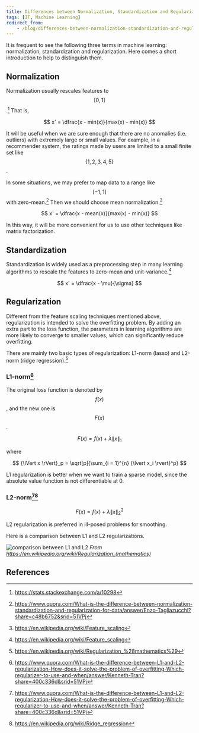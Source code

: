 ```yaml
---
title: Differences between Normalization, Standardization and Regularization
tags: [IT, Machine Learning]
redirect_from:
    - /blog/differences-between-normalization-standardization-and-regularization/
---
```


It is frequent to see the following three terms in machine learning: normalization, standardization and regularization. Here comes a short introduction to help to distinguish them.

## Normalization

Normalization usually rescales features to $$[0, 1]$$.[^se] That is,

$$ x' = \dfrac{x - min(x)}{max(x) - min(x)} $$

It will be useful when we are sure enough that there are no anomalies (i.e. outliers) with extremely large or small values. For example, in a recommender system, the ratings made by users are limited to a small finite set like $$\{1, 2, 3, 4, 5\}$$.

In some situations, we may prefer to map data to a range like $$[-1, 1]$$ with zero-mean.[^quora_nsr] Then we should choose mean normalization.[^wiki_fs]

$$ x' = \dfrac{x - mean(x)}{max(x) - min(x)} $$

In this way, it will be more convenient for us to use other techniques like matrix factorization.

## Standardization

Standardization is widely used as a preprocessing step in many learning algorithms to rescale the features to zero-mean and unit-variance.[^wiki_fs]

$$ x' = \dfrac{x - \mu}{\sigma} $$

## Regularization

Different from the feature scaling techniques mentioned above, regularization is intended to solve the overfitting problem. By adding an extra part to the loss function, the parameters in learning algorithms are more likely to converge to smaller values, which can significantly reduce overfitting.

There are mainly two basic types of regularization: L1-norm (lasso) and L2-norm (ridge regression).[^wiki_reg]

### L1-norm[^quora_reg]

The original loss function is denoted by $$f(x)$$, and the new one is $$F(x)$$.

$$ F(x) = f(x) + \lambda {\lVert x \rVert}_1 $$

where

$$ {\lVert x \rVert}_p = \sqrt[p]{\sum_{i = 1}^{n} {\lvert x_i \rvert}^p} $$

L1 regularization is better when we want to train a sparse model, since the absolute value function is not differentiable at 0.

### L2-norm[^quora_reg][^wiki_l2]

$$ F(x) = f(x) + \lambda {\lVert x \rVert}_2^2 $$

L2 regularization is preferred in ill-posed problems for smoothing.

Here is a comparison between L1 and L2 regularizations.

![comparison between L1 and L2](https://upload.wikimedia.org/wikipedia/commons/b/b8/Sparsityl1.png)
*From https://en.wikipedia.org/wiki/Regularization_(mathematics)*

## References

[^wiki_fs]: https://en.wikipedia.org/wiki/Feature_scaling
[^quora_nsr]: https://www.quora.com/What-is-the-difference-between-normalization-standardization-and-regularization-for-data/answer/Enzo-Tagliazucchi?share=c48b6752&srid=51VPj
[^se]: https://stats.stackexchange.com/a/10298
[^quora_reg]: https://www.quora.com/What-is-the-difference-between-L1-and-L2-regularization-How-does-it-solve-the-problem-of-overfitting-Which-regularizer-to-use-and-when/answer/Kenneth-Tran?share=400c336d&srid=51VPj
[^wiki_reg]: https://en.wikipedia.org/wiki/Regularization_%28mathematics%29
[^wiki_l2]: https://en.wikipedia.org/wiki/Ridge_regression
